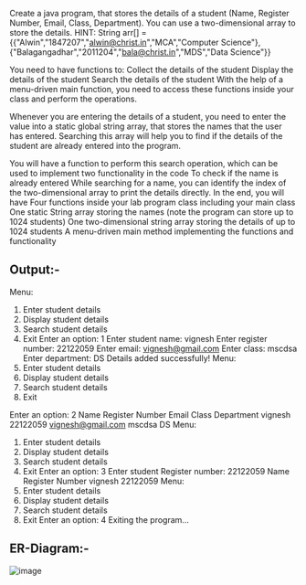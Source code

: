 Create a java program, that stores the details of a student (Name, Register Number, Email, Class, Department).
You can use a two-dimensional array to store the details.
HINT: String arr[] = {{"Alwin","1847207","alwin@christ.in","MCA","Computer Science"},{"Balagangadhar","2011204","bala@christ.in","MDS","Data Science"}}

You need to have functions to:
Collect the details of the student
Display the details of the student
Search the details of the student
With the help of a menu-driven main function, you need to access these functions inside your class and perform the operations.

Whenever you are entering the details of a student, you need to enter the value into a static global string array, that stores the names that the user has entered. Searching this array will help you to find if the details of the student are already entered into the program.

You will have a function to perform this search operation, which can be used to implement two functionality in the code
To check if the name is already entered
While searching for a name, you can identify the index of the two-dimensional array to print the details directly.
In the end, you will have
Four functions inside your lab program class including your main class
One static String array storing the names (note the program can store up to 1024 students)
One two-dimensional string array storing the details of up to 1024 students
A menu-driven main method implementing the functions and functionality

## Output:-
Menu:
1. Enter student details
2. Display student details
3. Search student details
4. Exit
Enter an option: 1
Enter student name: vignesh
Enter register number: 22122059
Enter email: vignesh@gmail.com
Enter class: mscdsa
Enter department: DS
Details added successfully!
Menu:
1. Enter student details
2. Display student details
3. Search student details
4. Exit

Enter an option: 2
Name            Register Number         Email                   Class           Department
vignesh         22122059                vignesh@gmail.com               mscdsa          DS
Menu:
1. Enter student details
2. Display student details
3. Search student details
4. Exit
Enter an option: 3
Enter student Register number: 22122059
Name            Register Number
vignesh         22122059
Menu:
1. Enter student details
2. Display student details
3. Search student details
4. Exit
Enter an option: 4
Exiting the program...

## ER-Diagram:-
![image](https://github.com/vigneshchowdary/22122059-MDS273L-JAVA/assets/80962473/4e30af81-559f-46a0-9690-ff2aebf98c64)

